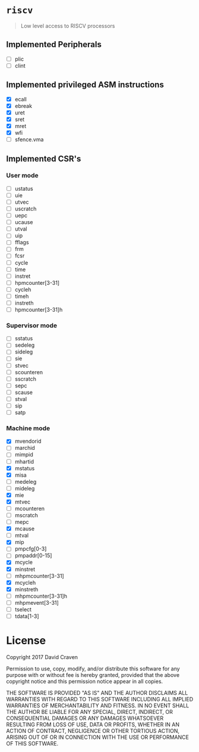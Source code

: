 # `riscv`

> Low level access to RISCV processors

## Implemented Peripherals
- [ ] plic
- [ ] clint

## Implemented privileged ASM instructions
- [x] ecall
- [x] ebreak
- [x] uret
- [x] sret
- [x] mret
- [x] wfi
- [ ] sfence.vma

## Implemented CSR's

### User mode
- [ ] ustatus
- [ ] uie
- [ ] utvec
- [ ] uscratch
- [ ] uepc
- [ ] ucause
- [ ] utval
- [ ] uip
- [ ] fflags
- [ ] frm
- [ ] fcsr
- [ ] cycle
- [ ] time
- [ ] instret
- [ ] hpmcounter[3-31]
- [ ] cycleh
- [ ] timeh
- [ ] instreth
- [ ] hpmcounter[3-31]h

### Supervisor mode
- [ ] sstatus
- [ ] sedeleg
- [ ] sideleg
- [ ] sie
- [ ] stvec
- [ ] scounteren
- [ ] sscratch
- [ ] sepc
- [ ] scause
- [ ] stval
- [ ] sip
- [ ] satp

### Machine mode
- [x] mvendorid
- [ ] marchid
- [ ] mimpid
- [ ] mhartid
- [x] mstatus
- [x] misa
- [ ] medeleg
- [ ] mideleg
- [x] mie
- [x] mtvec
- [ ] mcounteren
- [ ] mscratch
- [ ] mepc
- [x] mcause
- [ ] mtval
- [x] mip
- [ ] pmpcfg[0-3]
- [ ] pmpaddr[0-15]
- [x] mcycle
- [x] minstret
- [ ] mhpmcounter[3-31]
- [x] mcycleh
- [x] minstreth
- [ ] mhpmcounter[3-31]h
- [ ] mhpmevent[3-31]
- [ ] tselect
- [ ] tdata[1-3]

# License
Copyright 2017 David Craven

Permission to use, copy, modify, and/or distribute this software for any purpose
with or without fee is hereby granted, provided that the above copyright notice
and this permission notice appear in all copies.

THE SOFTWARE IS PROVIDED "AS IS" AND THE AUTHOR DISCLAIMS ALL WARRANTIES WITH
REGARD TO THIS SOFTWARE INCLUDING ALL IMPLIED WARRANTIES OF MERCHANTABILITY AND
FITNESS. IN NO EVENT SHALL THE AUTHOR BE LIABLE FOR ANY SPECIAL, DIRECT,
INDIRECT, OR CONSEQUENTIAL DAMAGES OR ANY DAMAGES WHATSOEVER RESULTING FROM LOSS
OF USE, DATA OR PROFITS, WHETHER IN AN ACTION OF CONTRACT, NEGLIGENCE OR OTHER
TORTIOUS ACTION, ARISING OUT OF OR IN CONNECTION WITH THE USE OR PERFORMANCE OF
THIS SOFTWARE.
